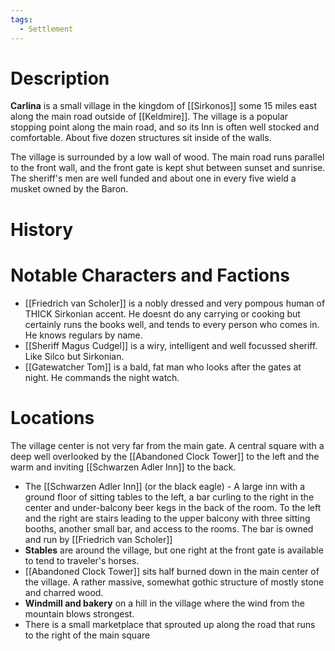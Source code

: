 ```yaml
---
tags:
  - Settlement
---
```

# Description
**Carlina** is a small village in the kingdom of [[Sirkonos]] some 15 miles east along the main road outside of [[Keldmire]]. The village is a popular stopping point along the main road, and so its Inn is often well stocked and comfortable. About five dozen structures sit inside of the walls.

The village is surrounded by a low wall of wood. The main road runs parallel to the front wall, and the front gate is kept shut between sunset and sunrise. The sheriff's men are well funded and about one in every five wield a musket owned by the Baron.
# History

# Notable Characters and Factions

- [[Friedrich van Scholer]] is a nobly dressed and very pompous human of THICK Sirkonian accent. He doesnt do any carrying or cooking but certainly runs the books well, and tends to every person who comes in. He knows regulars by name.
- [[Sheriff Magus Cudgel]] is a wiry, intelligent and well focussed sheriff. Like Silco but Sirkonian.
- [[Gatewatcher Tom]] is a bald, fat man who looks after the gates at night. He commands the night watch.

# Locations
The village center is not very far from the main gate. A central square with a deep well overlooked by the [[Abandoned Clock Tower]] to the left and the warm and inviting [[Schwarzen Adler Inn]] to the back. 

- The [[Schwarzen Adler Inn]] (or the black eagle) - A large inn with a ground floor of sitting tables to the left, a bar curling to the right in the center and under-balcony beer kegs in the back of the room. To the left and the right are stairs leading to the upper balcony with three sitting booths, another small bar, and access to the rooms. The bar is owned and run by [[Friedrich van Scholer]]
- **Stables** are around the village, but one right at the front gate is available to tend to traveler's horses.
- [[Abandoned Clock Tower]] sits half burned down in the main center of the village. A rather massive, somewhat gothic structure of mostly stone and charred wood.
- **Windmill and bakery** on a hill in the village where the wind from the mountain blows strongest.
- There is a small marketplace that sprouted up along the road that runs to the right of the main square